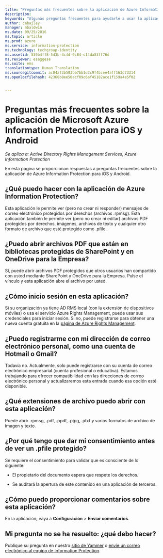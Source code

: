 ```yaml
---
title: "Preguntas más frecuentes sobre la aplicación de Azure Information Protection para iOS y Android | Azure Information Protection"
description: 
keywords: "Algunas preguntas frecuentes para ayudarle a usar la aplicación de Azure Information Protection para iOS y Android"
author: cabailey
manager: mbaldwin
ms.date: 09/25/2016
ms.topic: article
ms.prod: azure
ms.service: information-protection
ms.technology: techgroup-identity
ms.assetid: 539b4ff8-5d3b-4c4d-9c84-c14da83ff76d
ms.reviewer: esaggese
ms.suite: ems
translationtype: Human Translation
ms.sourcegitcommit: ac04af3b503bb7bb1d3c9f4bcee4aff163d73314
ms.openlocfilehash: 42368b8ee50acf09c6af45182ace1f159a4e5f02


---
```


# Preguntas más frecuentes sobre la aplicación de Microsoft Azure Information Protection para iOS y Android

*Se aplica a: Active Directory Rights Management Services, Azure Information Protection*

En esta página se proporcionan respuestas a preguntas frecuentes sobre la aplicación de Azure Information Protection para iOS y Android.

## ¿Qué puedo hacer con la aplicación de Azure Information Protection?

Esta aplicación le permite ver (pero no crear ni responder) mensajes de correo electrónico protegidos por derechos (archivos .rpmsg). Esta aplicación también le permite ver (pero no crear ni editar) archivos PDF protegidos por derechos, imágenes, archivos de texto y cualquier otro formato de archivo que esté protegido como .pfile. 

## ¿Puedo abrir archivos PDF que están en bibliotecas protegidas de SharePoint y en OneDrive para la Empresa?

Sí, puede abrir archivos PDF protegidos que otros usuarios han compartido con usted mediante SharePoint y OneDrive para la Empresa. Pulse el vínculo y esta aplicación abre el archivo por usted. 

## ¿Cómo inicio sesión en esta aplicación?

Si su organización ya tiene AD RMS local (con la extensión de dispositivos móviles) o usa el servicio Azure Rights Management, puede usar sus credenciales para iniciar sesión. Si no, puede registrarse para obtener una nueva cuenta gratuita en la [página de Azure Rights Management](https://portal.office.com/signup?sku=rms&ru=https%3A%2F%2Fportal.azurerms.com%2F%23%2Fdownload).

## ¿Puedo registrarme con mi dirección de correo electrónico personal, como una cuenta de Hotmail o Gmail?

Todavía no. Actualmente, solo puede registrarse con su cuenta de correo electrónico empresarial (cuenta profesional o educativa). Estamos trabajando para ofrecer compatibilidad con las direcciones de correo electrónico personal y actualizaremos esta entrada cuando esa opción esté disponible.

## ¿Qué extensiones de archivo puedo abrir con esta aplicación?

Puede abrir .rpmsg, .pdf, .ppdf, .pjpg, .ptxt y varios formatos de archivo de imagen y texto.

## ¿Por qué tengo que dar mi consentimiento antes de ver un .pfile protegido?

Se requiere el consentimiento para validar que es consciente de lo siguiente:

- El propietario del documento espera que respete los derechos.

- Se auditará la apertura de este contenido en una aplicación de terceros.

##  ¿Cómo puedo proporcionar comentarios sobre esta aplicación?

En la aplicación, vaya a **Configuración** > **Enviar comentarios**.


## Mi pregunta no se ha resuelto: ¿qué debo hacer?

Publique su pregunta en nuestro [sitio de Yammer](http://www.yammer.com/AskIPTeam) o [envíe un correo electrónico al equipo de Information Protection](mailto:askIPteam@microsoft.com?subject=Question%20about%20Azure%20Information%20Protection%20app).



<!--HONumber=Sep16_HO4-->


